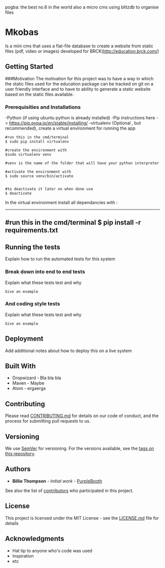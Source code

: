 pogba: the best no.6 in the world
        also a micro cms using blitzdb to organise files
        
# Mkobas

Is a mini cms that uses a flat-file database to create a website from static files (pdf, video or images) developed for BRCK(http://education.brck.com/)

## Getting Started

###Motivation
The motivation for this project was to have a way in which the static files used for the education package can be tracked on git on a user friendly interface and to have to ability to generate a static website based on the static files available.



### Prerequisities and Installations

-Python (if using ubuntu python is already installed)
-Pip instructions here -> https://pip.pypa.io/en/stable/installing/
-virtualenv (Optional , but recommended), create a virtual environment for running the app

```
#run this in the cmd/terminal
$ sudo pip install virtualenv

#create the environment with
$sudo virtualenv venv

#venv is the name of the folder that will have your python interpreter

#activate the environment with 
$ sudo source venv/bin/activate


#to deactivate it later on when done use
$ deactivate

```

In the virtual environment install all dependancies with :

---
#run this in the cmd/terminal
$ pip install -r requirements.txt
---


## Running the tests

Explain how to run the automated tests for this system

### Break down into end to end tests

Explain what these tests test and why

```
Give an example
```

### And coding style tests

Explain what these tests test and why

```
Give an example
```

## Deployment

Add additional notes about how to deploy this on a live system

## Built With

* Dropwizard - Bla bla bla
* Maven - Maybe
* Atom - ergaerga

## Contributing

Please read [CONTRIBUTING.md](CONTRIBUTING.md) for details on our code of conduct, and the process for submitting pull requests to us.

## Versioning

We use [SemVer](http://semver.org/) for versioning. For the versions available, see the [tags on this repository](https://github.com/your/project/tags). 

## Authors

* **Billie Thompson** - *Initial work* - [PurpleBooth](https://github.com/PurpleBooth)

See also the list of [contributors](https://github.com/your/project/contributors) who participated in this project.

## License

This project is licensed under the MIT License - see the [LICENSE.md](LICENSE.md) file for details

## Acknowledgments

* Hat tip to anyone who's code was used
* Inspiration
* etc
